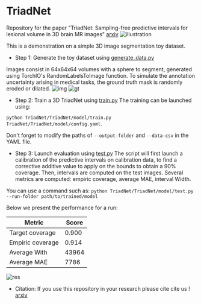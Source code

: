 # TriadNet
Repository for the paper "TriadNet: Sampling-free predictive intervals for lesional volume in 3D brain MR images" [arxiv](https://arxiv.org/abs/2307.15638) 
![illustration](https://github.com/benolmbrt/TriadNet/blob/master/attunet_triad.jpg)

This is a demonstration on a simple 3D image segmentation toy dataset.

- Step 1: Generate the toy dataset using [generate_data.py](https://github.com/benolmbert/TriadNet/blob/master/TriadNet/generate_data/generate_data.py)

Images consist in 64x64x64 volumes with a sphere to segment, generated using TorchIO's RandomLabelsToImage function. To simulate the annotation uncertainty arising in medical tasks, the ground truth mask is randomly eroded or dilated. 
![img](https://github.com/benolmbrt/TriadNet/blob/master/img.png)
![gt](https://github.com/benolmbrt/TriadNet/blob/master/img_gt.png)

- Step 2: Train a 3D TriadNet using [train.py](https://github.com/benolmbert/TriadNet/blob/master/TriadNet/model/train.py)
The training can be launched using:

 ```python TriadNet/TriadNet/model/train.py TriadNet/TriadNet/model/config.yaml```. 
 
 Don't forget to modify the paths of ```--output-folder``` and ```--data-csv``` in the YAML file.

- Step 3: Launch evaluation using [test.py](https://github.com/benolmbert/TriadNet/blob/master/TriadNet/model/test.py)
The script will first launch a calibration of the predictive intervals on calibration data, to find a corrective additive value to apply on the bounds to obtain a 90% coverage.
Then, intervals are computed on the test images. Several metrics are computed: empiric coverage, average MAE, interval Width. 

You can use a command such as:  ```python TriadNet/TriadNet/model/test.py --run-folder path/to/trained/model```

Below we present the performance for a run: 

| Metric  | Score |
| ------------- | ------------- |
| Target coverage  | 0.900 |
| Empiric coverage  | 0.914  |
| Average With  | 43964 |
| Average MAE  | 7786  |

![res](https://github.com/benolmbrt/TriadNet/blob/master/paper_figure.png)

- Citation:
If you use this repository in your research please cite cite us ! [arxiv](https://arxiv.org/abs/2307.15638) 
